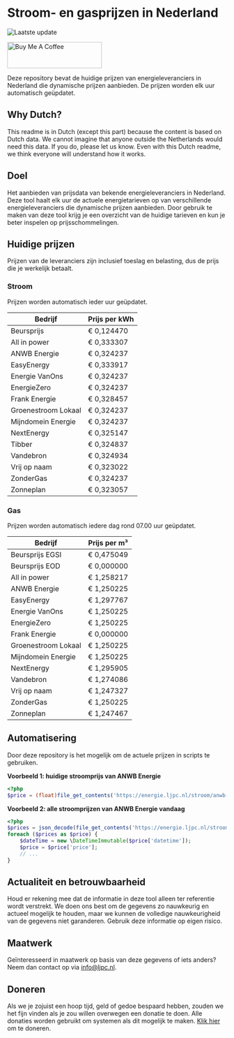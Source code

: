 # Stroom- en gasprijzen in Nederland

![Laatste update](https://img.shields.io/badge/laatste%20update-2023--10--25%2014%3A00%20CET-brightgreen)

<a href="https://www.buymeacoffee.com/Lars-" target="_blank"><img src="https://cdn.buymeacoffee.com/buttons/v2/default-orange.png" alt="Buy Me A Coffee" height="60" style="height: 60px !important;width: 217px !important;" ></a>

Deze repository bevat de huidige prijzen van energieleveranciers in Nederland die dynamische prijzen aanbieden. De prijzen worden elk uur automatisch geüpdatet.

## Why Dutch?

This readme is in Dutch (except this part) because the content is based on Dutch data. We cannot imagine that anyone outside the Netherlands would need this data. If you do, please let us know. Even with this Dutch readme, we think
everyone will understand how it works.

## Doel

Het aanbieden van prijsdata van bekende energieleveranciers in Nederland. Deze tool haalt elk uur de actuele energietarieven op van verschillende energieleveranciers die dynamische prijzen aanbieden. Door gebruik te maken van deze tool
krijg je een overzicht van de huidige tarieven en kun je beter inspelen op prijsschommelingen.

## Huidige prijzen

Prijzen van de leveranciers zijn inclusief toeslag en belasting, dus de prijs die je werkelijk betaalt.

### Stroom

Prijzen worden automatisch ieder uur geüpdatet.

 Bedrijf | Prijs per kWh 
---------|---------------
Beursprijs | € 0,124470
All in power | € 0,333307
ANWB Energie | € 0,324237
EasyEnergy | € 0,333917
Energie VanOns | € 0,324237
EnergieZero | € 0,324237
Frank Energie | € 0,328457
Groenestroom Lokaal | € 0,324237
Mijndomein Energie | € 0,324237
NextEnergy | € 0,325147
Tibber | € 0,324837
Vandebron | € 0,324934
Vrij op naam | € 0,323022
ZonderGas | € 0,324237
Zonneplan | € 0,323057


### Gas

Prijzen worden automatisch iedere dag rond 07.00 uur geüpdatet.

 Bedrijf | Prijs per m³ 
---------|--------------
Beursprijs EGSI | € 0,475049
Beursprijs EOD | € 0,000000
All in power | € 1,258217
ANWB Energie | € 1,250225
EasyEnergy | € 1,297767
Energie VanOns | € 1,250225
EnergieZero | € 1,250225
Frank Energie | € 0,000000
Groenestroom Lokaal | € 1,250225
Mijndomein Energie | € 1,250225
NextEnergy | € 1,295905
Vandebron | € 1,274086
Vrij op naam | € 1,247327
ZonderGas | € 1,250225
Zonneplan | € 1,247467


## Automatisering

Door deze repository is het mogelijk om de actuele prijzen in scripts te gebruiken.

**Voorbeeld 1: huidige stroomprijs van ANWB Energie**

```php
<?php
$price = (float)file_get_contents('https://energie.ljpc.nl/stroom/anwb-energie-nu.txt');

```

**Voorbeeld 2: alle stroomprijzen van ANWB Energie vandaag**

```php
<?php
$prices = json_decode(file_get_contents('https://energie.ljpc.nl/stroom/all-in-power-vandaag.json'),true);
foreach ($prices as $price) {
    $dateTime = new \DateTimeImmutable($price['datetime']);
    $price = $price['price'];
    // ...
}
```

## Actualiteit en betrouwbaarheid

Houd er rekening mee dat de informatie in deze tool alleen ter referentie wordt verstrekt. We doen ons best om de gegevens zo nauwkeurig en actueel mogelijk te houden, maar we kunnen de volledige nauwkeurigheid van de gegevens niet
garanderen. Gebruik deze informatie op eigen risico.

## Maatwerk

Geïnteresseerd in maatwerk op basis van deze gegevens of iets anders? Neem dan contact op
via [info@ljpc.nl](mailto:info@ljpc.nl?subject=Energie%20prijzen).

## Doneren

Als we je zojuist een hoop tijd, geld of gedoe bespaard hebben, zouden we het fijn vinden als je zou willen overwegen een
donatie te doen. Alle donaties worden gebruikt om systemen als dit mogelijk te
maken. [Klik hier](https://www.buymeacoffee.com/Lars-) om te doneren.
